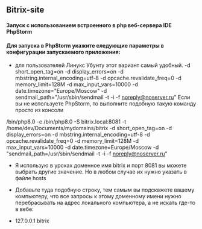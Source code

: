 ## Bitrix-site

#### Запуск с использованием встроенного в php веб-сервера IDE PhpStorm
#### Для запуска в PhpStorm укажите следующие параметры в конфигурации запускаемого приложения:
* для пользователей Линукс Убунту этот вариант самый удобный.
-d
short_open_tag=on
-d
display_errors=on
-d
mbstring.internal_encoding=utf-8
-d
opcache.revalidate_freq=0
-d
memory_limit=128M
-d
max_input_vars=10000
-d
date.timezone="Europe/Moscow"
-d
sendmail_path="/usr/sbin/sendmail -t -i -f noreply@noserver.ru"
Если вы не используете PhpStorm, то выполните подобную такую команду просто из консоли

/bin/php8.0 -c /bin/php8.0 -S bitrix.local:8081 -t /home/dev/Documents/mydomains/bitrix -d short_open_tag=on -d display_errors=on -d mbstring.internal_encoding=utf-8 -d opcache.revalidate_freq=0 -d memory_limit=128M -d max_input_vars=10000 -d date.timezone=Europe/Moscow -d "sendmail_path=/usr/sbin/sendmail -t -i -f noreply@noserver.ru"
* Я использую в уроках доменное имя  bitrix и порт 8081 вы можете выбрать другие значение. Но в любом случае их нужно указать в файле hosts

* Добавьте туда подобную строку, тем самым вы подскажете вашему компьютеру, что все запросы к этому доменному имени нужно перебрасывать на адрес локального компьютера, а не искать где-то в вебе:

* 127.0.0.1    bitrix